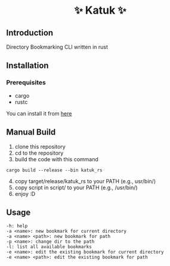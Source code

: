 <h1 align="center"> ✨ Katuk ✨ </h1>

## Introduction 

Directory Bookmarking CLI written in rust 

## Installation 

### Prerequisites 

- cargo 
- rustc

You can install it from [here](https://www.rust-lang.org)

## Manual Build

1. clone this repository 
2. cd to the repository 
3. build the code with this command
```
cargo build --release --bin katuk_rs
```
4. copy target/release/katuk_rs to your PATH (e.g., usr/bin/)
5. copy script in script/ to your PATH (e.g., /usr/bin/)
6. enjoy :D

## Usage

```
-h: help
-a <name>: new bookmark for current directory 
-a <name> <path>: new bookmark for path 
-p <name>: change dir to the path 
-l: list all available bookmarks
-e <name>: edit the existing bookmark for current directory 
-e <name> <path>: edit the existing bookmark for path
```
